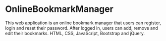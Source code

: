 # OnlineBookmarkManager
This web application is an online bookmark manager that users can register, login and reset their password. After logged in, users can add, remove and edit their bookmarks. HTML, CSS, JavaScript, Bootstrap and jQuery.
